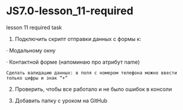 # JS7.0-lesson_11-required
lesson 11 required task

1) Подключить скрипт отправки данных с формы к:

·        Модальному окну

·        Контактной форме (напоминаю про атрибут name)

    Сделать валидацию данных: в поля с номером телефона можно ввести только цифры и знак “+”

2) Проверить, чтобы все работало и не было ошибок в консоли

3) Добавить папку с уроком на GitHub